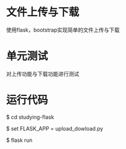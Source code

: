 # 文件上传与下载

使用flask，bootstrap实现简单的文件上传与下载



# 单元测试

对上传功能与下载功能进行测试



# 运行代码

$ cd studying-flask

$ set FLASK_APP = upload_dowload.py

$ flask run